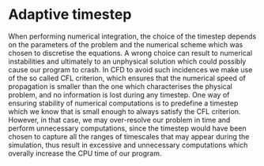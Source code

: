 # Adaptive timestep

When performing numerical integration, the choice of the timestep depends on the parameters of the problem and the numerical scheme which was chosen to discretise the equations. A wrong choice can result to numerical instabilities and ultimately to an unphysical solution which could possibly cause our program to crash. In CFD to avoid such incidences we make use of the so called CFL criterion, which ensures that the numerical speed of propagation is smaller than the one which characterises the physical problem, and no information is lost during any timestep. Οne way of ensuring stability of numerical computations is to predefine a timestep which we know that is small enough to always satisfy the CFL criterion. However, in that case, we may over-resolve our problem in time and perform unnecessary computations, since the timestep would have been chosen to capture all the ranges of timescales that may appear during the simulation, thus result in excessive and unnecessary computations which overally increase the CPU time of our program.